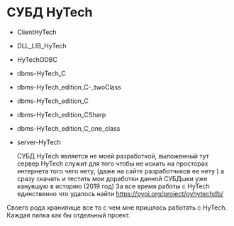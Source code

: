 # СУБД HyTech

  
- ClientHyTech   
- DLL_LIB_HyTech 
- HyTechODBC
- dbms-HyTech_C
- dbms-HyTech_edition_C-_twoClass
- dbms-HyTech_edition_C
- dbms-HyTech_edition_CSharp
- dbms-HyTech_edition_C_one_class
- server-HyTech
 

  СУБД HyTech является не моей разработкой,   выложенный тут сервер HyTech служит для того чтобы не искать на просторах интернета того чего нету, (даже на сайте разработчиков ее нету ) а сразу скачать и тестить мои доработки данной СУБДшки уже канувшую в историю (2019 год)
За все время работы с HyTech единственно что удалось найти https://pypi.org/project/pyhytechdb/


Своего рода хранилище все то с чем мне пришлось работать с HyTech.
Каждая папка как бы отдельный проект.
